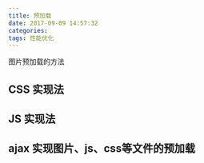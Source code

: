 ```yaml
---
title: 预加载
date: 2017-09-09 14:57:32
categories:
tags: 性能优化
---
```

图片预加载的方法
## CSS 实现法

## JS 实现法

## ajax 实现图片、js、css等文件的预加载
